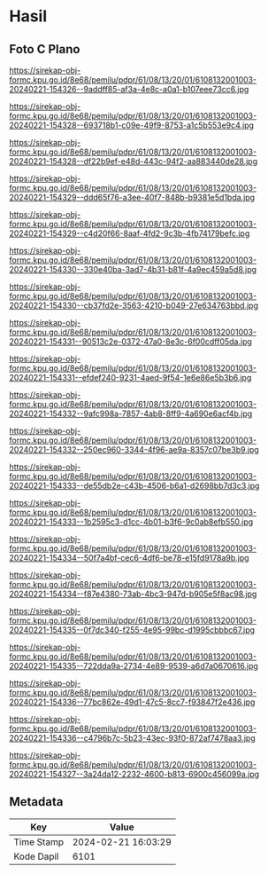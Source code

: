 # Hasil

## Foto C Plano

https://sirekap-obj-formc.kpu.go.id/8e68/pemilu/pdpr/61/08/13/20/01/6108132001003-20240221-154326--9addff85-af3a-4e8c-a0a1-b107eee73cc6.jpg

https://sirekap-obj-formc.kpu.go.id/8e68/pemilu/pdpr/61/08/13/20/01/6108132001003-20240221-154328--693718b1-c09e-49f9-8753-a1c5b553e9c4.jpg

https://sirekap-obj-formc.kpu.go.id/8e68/pemilu/pdpr/61/08/13/20/01/6108132001003-20240221-154328--df22b9ef-e48d-443c-94f2-aa883440de28.jpg

https://sirekap-obj-formc.kpu.go.id/8e68/pemilu/pdpr/61/08/13/20/01/6108132001003-20240221-154329--ddd65f76-a3ee-40f7-848b-b9381e5d1bda.jpg

https://sirekap-obj-formc.kpu.go.id/8e68/pemilu/pdpr/61/08/13/20/01/6108132001003-20240221-154329--c4d20f66-8aaf-4fd2-9c3b-4fb74179befc.jpg

https://sirekap-obj-formc.kpu.go.id/8e68/pemilu/pdpr/61/08/13/20/01/6108132001003-20240221-154330--330e40ba-3ad7-4b31-b81f-4a9ec459a5d8.jpg

https://sirekap-obj-formc.kpu.go.id/8e68/pemilu/pdpr/61/08/13/20/01/6108132001003-20240221-154330--cb37fd2e-3563-4210-b049-27e634763bbd.jpg

https://sirekap-obj-formc.kpu.go.id/8e68/pemilu/pdpr/61/08/13/20/01/6108132001003-20240221-154331--90513c2e-0372-47a0-8e3c-6f00cdff05da.jpg

https://sirekap-obj-formc.kpu.go.id/8e68/pemilu/pdpr/61/08/13/20/01/6108132001003-20240221-154331--efdef240-9231-4aed-9f54-1e6e86e5b3b6.jpg

https://sirekap-obj-formc.kpu.go.id/8e68/pemilu/pdpr/61/08/13/20/01/6108132001003-20240221-154332--9afc998a-7857-4ab8-8ff9-4a690e6acf4b.jpg

https://sirekap-obj-formc.kpu.go.id/8e68/pemilu/pdpr/61/08/13/20/01/6108132001003-20240221-154332--250ec960-3344-4f96-ae9a-8357c07be3b9.jpg

https://sirekap-obj-formc.kpu.go.id/8e68/pemilu/pdpr/61/08/13/20/01/6108132001003-20240221-154333--de55db2e-c43b-4506-b6a1-d2698bb7d3c3.jpg

https://sirekap-obj-formc.kpu.go.id/8e68/pemilu/pdpr/61/08/13/20/01/6108132001003-20240221-154333--1b2595c3-d1cc-4b01-b3f6-9c0ab8efb550.jpg

https://sirekap-obj-formc.kpu.go.id/8e68/pemilu/pdpr/61/08/13/20/01/6108132001003-20240221-154334--50f7a4bf-cec6-4df6-be78-e15fd9178a9b.jpg

https://sirekap-obj-formc.kpu.go.id/8e68/pemilu/pdpr/61/08/13/20/01/6108132001003-20240221-154334--f87e4380-73ab-4bc3-947d-b905e5f8ac98.jpg

https://sirekap-obj-formc.kpu.go.id/8e68/pemilu/pdpr/61/08/13/20/01/6108132001003-20240221-154335--0f7dc340-f255-4e95-99bc-d1995cbbbc67.jpg

https://sirekap-obj-formc.kpu.go.id/8e68/pemilu/pdpr/61/08/13/20/01/6108132001003-20240221-154335--722dda9a-2734-4e89-9539-a6d7a0670616.jpg

https://sirekap-obj-formc.kpu.go.id/8e68/pemilu/pdpr/61/08/13/20/01/6108132001003-20240221-154336--77bc862e-49d1-47c5-8cc7-f93847f2e436.jpg

https://sirekap-obj-formc.kpu.go.id/8e68/pemilu/pdpr/61/08/13/20/01/6108132001003-20240221-154336--c4796b7c-5b23-43ec-93f0-872af7478aa3.jpg

https://sirekap-obj-formc.kpu.go.id/8e68/pemilu/pdpr/61/08/13/20/01/6108132001003-20240221-154327--3a24da12-2232-4600-b813-6900c456099a.jpg


## Metadata

| Key        | Value               |
| ---------- | ------------------- |
| Time Stamp | 2024-02-21 16:03:29 |
| Kode Dapil | 6101                |



